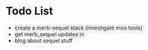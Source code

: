 Todo List
=============

* create a merb-sequel stack (investigate moo tools)
* get merb_sequel updates in
* blog about sequel stuff
